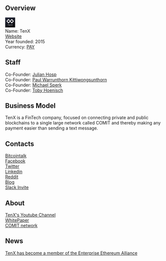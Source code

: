 ## Overview
![logo](../projects/logo/tenx.png)  
Name: TenX  
[Website](https://www.tenx.tech/index.html)  
Year founded: 2015  
Currency: [PAY](https://coinmarketcap.com/assets/tenx/)  
## Staff
Co-Founder: [Julian Hosp](../people/julian_hosp.md)  
Co-Founder: [Paul Warrunthorn Kittiwongsunthorn](../people/paul_kitti.md)  
Co-Founder: [Michael Sperk](../people/michael_sperk.md)  
Co-Founder: [Toby Hoenisch](../people/toby_hoenisch.md)  
## Business Model
TenX is a FinTech company, focused on connecting private and public blockchains to a single large network called COMIT and thereby making any payment easier than sending a text message.
## Contacts
[Bitcointalk](https://bitcointalk.org/index.php?topic=1953612.0)  
[Facebook](https://www.facebook.com/tenxwallet/)  
[Twitter](https://twitter.com/tenxwallet)  
[Linkedin](https://www.linkedin.com/company-beta/15263799/)  
[Reddit](https://www.reddit.com/r/TenX/)  
[Blog](https://blog.tenx.tech/)  
[Slack Invite](https://ten-x.herokuapp.com/)  
## About
[TenX's Youtube Channel](https://www.youtube.com/channel/UCrh49JX-9UQJbee6e4EGhog)  
[WhitePaper](https://www.tenx.tech/whitepaper/tenx_whitepaper_final.pdf)  
[COMIT network](http://www.comit.network/)  
## News
[TenX has become a member of the Enterprise Ethereum Alliance](../news/tenx_03-09-17.md)
